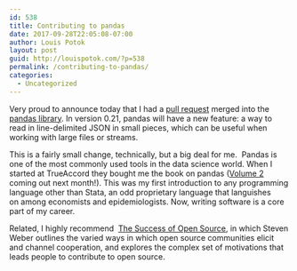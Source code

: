 ```yaml
---
id: 538
title: Contributing to pandas
date: 2017-09-28T22:05:08-07:00
author: Louis Potok
layout: post
guid: http://louispotok.com/?p=538
permalink: /contributing-to-pandas/
categories:
  - Uncategorized
---
```

Very proud to announce today that I had a [pull request](https://github.com/pandas-dev/pandas/commit/42adf7da3f42a5ab02ea53fcced36a3ed85a6037) merged into the [pandas library](https://pandas.pydata.org/pandas-docs/stable/). In version 0.21, pandas will have a new feature: a way to read in line-delimited JSON in small pieces, which can be useful when working with large files or streams.

This is a fairly small change, technically, but a big deal for me.  Pandas is one of the most commonly used tools in the data science world. When I started at TrueAccord they bought me the book on pandas ([Volume 2](http://amzn.to/2ycoXSe) coming out next month!). This was my first introduction to any programming language other than Stata, an odd proprietary language that languishes on among economists and epidemiologists. Now, writing software is a core part of my career.

Related, I highly recommend  [The Success of Open Source](http://amzn.to/2wYMQg9), in which Steven Weber outlines the varied ways in which open source communities elicit and channel cooperation, and explores the complex set of motivations that leads people to contribute to open source.